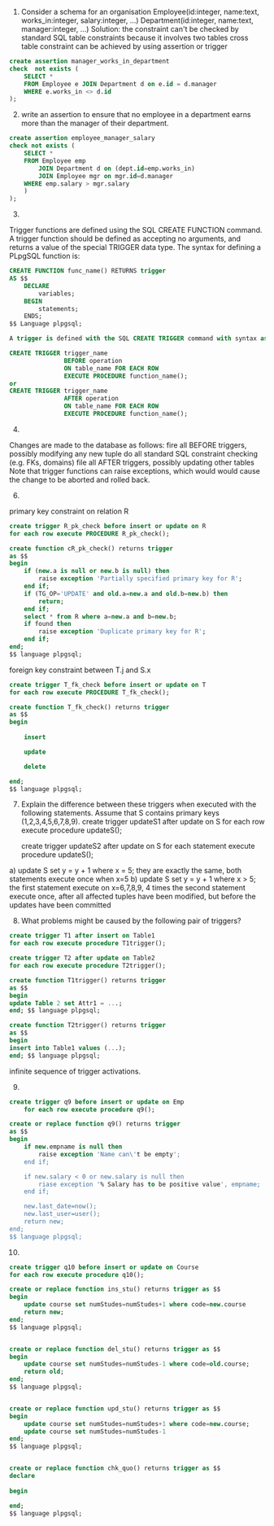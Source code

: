 1. Consider a schema for an organisation
	Employee(id:integer, name:text, works_in:integer, salary:integer, ...)
	Department(id:integer, name:text, manager:integer, ...)
Solution:
	the constraint can't be checked by standard SQL table constraints because it involves two tables
	cross table constraint can be achieved by using assertion or trigger
```sql
create assertion manager_works_in_department
check  not exists (
	SELECT *
	FROM Employee e JOIN Department d on e.id = d.manager
	WHERE e.works_in <> d.id
);
```

2. write an assertion to ensure that no employee in a department earns more than the manager of their department.
```sql
create assertion employee_manager_salary
check not exists (
	SELECT *
	FROM Employee emp
		JOIN Department d on (dept.id=emp.works_in)
		JOIN Employee mgr on mgr.id=d.manager
	WHERE emp.salary > mgr.salary
	)
);
```
3. 
Trigger functions are defined using the SQL CREATE FUNCTION command. A trigger function should be defined as accepting no arguments, and returns a value of the special TRIGGER data type. The syntax for defining a PLpgSQL function is:
```SQL
CREATE FUNCTION func_name() RETURNS trigger
AS $$
	DECLARE
		variables;
	BEGIN
		statements;
	ENDS;
$$ Language plpgsql;

A trigger is defined with the SQL CREATE TRIGGER command with syntax as:

CREATE TRIGGER trigger_name
               BEFORE operation
               ON table_name FOR EACH ROW
               EXECUTE PROCEDURE function_name();
or
CREATE TRIGGER trigger_name
               AFTER operation
               ON table_name FOR EACH ROW
               EXECUTE PROCEDURE function_name();
```
4.
Changes are made to the database as follows:
fire all BEFORE triggers, possibly modifying any new tuple
do all standard SQL constraint checking (e.g. FKs, domains)
file all AFTER triggers, possibly updating other tables
Note that trigger functions can raise exceptions, which would would cause the change to be aborted and rolled back.

6.
primary key constraint on relation R
```sql
create trigger R_pk_check before insert or update on R
for each row execute PROCEDURE R_pk_check();

create function cR_pk_check() returns trigger
as $$
begin
	if (new.a is null or new.b is null) then
		raise exception 'Partially specified primary key for R';
	end if;
	if (TG_OP='UPDATE' and old.a=new.a and old.b=new.b) then
		return;
	end if;
	select * from R where a=new.a and b=new.b;
	if found then
		raise exception 'Duplicate primary key for R';
	end if;
end;
$$ language plpgsql;
```

foreign key constraint between T.j and S.x
```sql
create trigger T_fk_check before insert or update on T
for each row execute PROCEDURE T_fk_check();

create function T_fk_check() returns trigger
as $$
begin
	
	insert

	update

	delete

end;
$$ language plpgsql;
```

7. Explain the difference between these triggers when executed with the following statements. Assume that S contains primary keys (1,2,3,4,5,6,7,8,9).
	create trigger updateS1 after update on S
	for each row execute procedure updateS();

	create trigger updateS2 after update on S
	for each statement execute procedure updateS();

a) update S set y = y + 1 where x = 5;
	they are exactly the same, both statements execute once when x=5
b) update S set y = y + 1 where x > 5;
	the first statement execute on x=6,7,8,9, 4 times
	the second statement execute once, after all affected tuples have been modified, but before the updates have been committed


8. What problems might be caused by the following pair of triggers?
```sql
create trigger T1 after insert on Table1
for each row execute procedure T1trigger();

create trigger T2 after update on Table2
for each row execute procedure T2trigger();

create function T1trigger() returns trigger
as $$
begin
update Table 2 set Attr1 = ...;
end; $$ language plpgsql;

create function T2trigger() returns trigger
as $$
begin
insert into Table1 values (...);
end; $$ language plpgsql;
```
infinite sequence of trigger activations.

9.
```sql
create trigger q9 before insert or update on Emp
	for each row execute procedure q9();

create or replace function q9() returns trigger
as $$
begin
	if new.empname is null then
		raise exception 'Name can\'t be empty';
	end if;

	if new.salary < 0 or new.salary is null then
		riase exception '% Salary has to be positive value', empname;
	end if;

	new.last_date=now();
	new.last_user=user();
	return new;
end;
$$ language plpgsql;
```

10.
```sql
create trigger q10 before insert or update on Course
for each row execute procedure q10();

create or replace function ins_stu() returns trigger as $$
begin
	update course set numStudes=numStudes+1 where code=new.course
	return new;
end;
$$ language plpgsql;


create or replace function del_stu() returns trigger as $$
begin
	update course set numStudes=numStudes-1 where code=old.course;
	return old;
end;
$$ language plpgsql;


create or replace function upd_stu() returns trigger as $$
begin
	update course set numStudes=numStudes+1 where code=new.course;
	update course set numStudes=numStudes-1 
end;
$$ language plpgsql;


create or replace function chk_quo() returns trigger as $$
declare
	
begin 

end;
$$ language plpgsql;

```